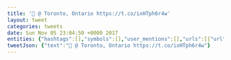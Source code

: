 ```yaml
---
title: '🌃 @ Toronto, Ontario https://t.co/ixHTph6r4w'
layout: tweet
categories: tweets
date: Sun Nov 05 23:04:50 +0000 2017
entities: {"hashtags":[],"symbols":[],"user_mentions":[],"urls":[{"url":"https://t.co/ixHTph6r4w","expanded_url":"https://www.instagram.com/p/BbIZ-PQAUSG/","display_url":"instagram.com/p/BbIZ-PQAUSG/","indices":[21,44]}]}
tweetJson: {"text":"🌃 @ Toronto, Ontario https://t.co/ixHTph6r4w"}
---
```

